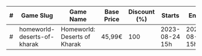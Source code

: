 |#|Game Slug|Game Name|Base Price|Discount (%)|Starts|Ends|
|---|---|---|---|---|---|---|
|#|homeworld-deserts-of-kharak|Homeworld: Deserts of Kharak|45,99€|100|2023-08-24 15h|2023-08-31 15h|
